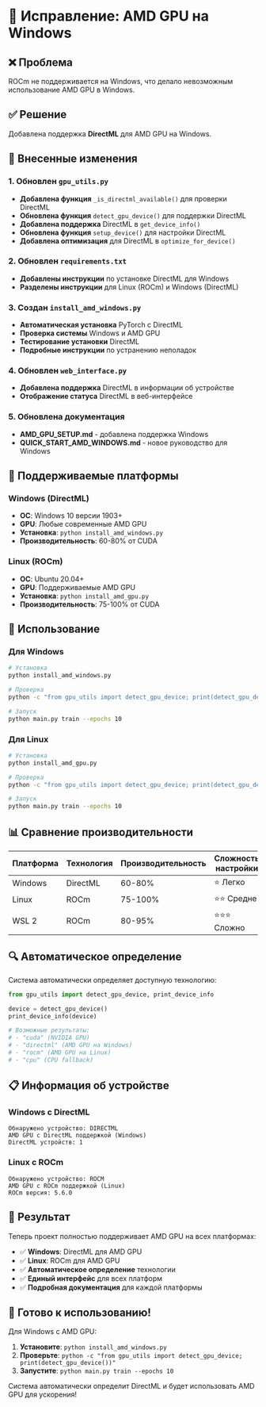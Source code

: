 # 🔧 Исправление: AMD GPU на Windows

## ❌ Проблема
ROCm не поддерживается на Windows, что делало невозможным использование AMD GPU в Windows.

## ✅ Решение
Добавлена поддержка **DirectML** для AMD GPU на Windows.

## 🔧 Внесенные изменения

### 1. Обновлен `gpu_utils.py`
- **Добавлена функция** `_is_directml_available()` для проверки DirectML
- **Обновлена функция** `detect_gpu_device()` для поддержки DirectML
- **Добавлена поддержка** DirectML в `get_device_info()`
- **Обновлена функция** `setup_device()` для настройки DirectML
- **Добавлена оптимизация** для DirectML в `optimize_for_device()`

### 2. Обновлен `requirements.txt`
- **Добавлены инструкции** по установке DirectML для Windows
- **Разделены инструкции** для Linux (ROCm) и Windows (DirectML)

### 3. Создан `install_amd_windows.py`
- **Автоматическая установка** PyTorch с DirectML
- **Проверка системы** Windows и AMD GPU
- **Тестирование установки** DirectML
- **Подробные инструкции** по устранению неполадок

### 4. Обновлен `web_interface.py`
- **Добавлена поддержка** DirectML в информации об устройстве
- **Отображение статуса** DirectML в веб-интерфейсе

### 5. Обновлена документация
- **AMD_GPU_SETUP.md** - добавлена поддержка Windows
- **QUICK_START_AMD_WINDOWS.md** - новое руководство для Windows

## 🎯 Поддерживаемые платформы

### Windows (DirectML)
- **ОС**: Windows 10 версии 1903+
- **GPU**: Любые современные AMD GPU
- **Установка**: `python install_amd_windows.py`
- **Производительность**: 60-80% от CUDA

### Linux (ROCm)
- **ОС**: Ubuntu 20.04+
- **GPU**: Поддерживаемые AMD GPU
- **Установка**: `python install_amd_gpu.py`
- **Производительность**: 75-100% от CUDA

## 🚀 Использование

### Для Windows
```bash
# Установка
python install_amd_windows.py

# Проверка
python -c "from gpu_utils import detect_gpu_device; print(detect_gpu_device())"

# Запуск
python main.py train --epochs 10
```

### Для Linux
```bash
# Установка
python install_amd_gpu.py

# Проверка
python -c "from gpu_utils import detect_gpu_device; print(detect_gpu_device())"

# Запуск
python main.py train --epochs 10
```

## 📊 Сравнение производительности

| Платформа | Технология | Производительность | Сложность настройки |
|-----------|------------|-------------------|-------------------|
| Windows | DirectML | 60-80% | ⭐ Легко |
| Linux | ROCm | 75-100% | ⭐⭐ Средне |
| WSL 2 | ROCm | 80-95% | ⭐⭐⭐ Сложно |

## 🔍 Автоматическое определение

Система автоматически определяет доступную технологию:

```python
from gpu_utils import detect_gpu_device, print_device_info

device = detect_gpu_device()
print_device_info(device)

# Возможные результаты:
# - "cuda" (NVIDIA GPU)
# - "directml" (AMD GPU на Windows)
# - "rocm" (AMD GPU на Linux)
# - "cpu" (CPU fallback)
```

## 📋 Информация об устройстве

### Windows с DirectML
```
Обнаружено устройство: DIRECTML
AMD GPU с DirectML поддержкой (Windows)
DirectML устройств: 1
```

### Linux с ROCm
```
Обнаружено устройство: ROCM
AMD GPU с ROCm поддержкой (Linux)
ROCm версия: 5.6.0
```

## 🎉 Результат

Теперь проект полностью поддерживает AMD GPU на всех платформах:

- ✅ **Windows**: DirectML для AMD GPU
- ✅ **Linux**: ROCm для AMD GPU
- ✅ **Автоматическое определение** технологии
- ✅ **Единый интерфейс** для всех платформ
- ✅ **Подробная документация** для каждой платформы

## 🚀 Готово к использованию!

Для Windows с AMD GPU:
1. **Установите**: `python install_amd_windows.py`
2. **Проверьте**: `python -c "from gpu_utils import detect_gpu_device; print(detect_gpu_device())"`
3. **Запустите**: `python main.py train --epochs 10`

Система автоматически определит DirectML и будет использовать AMD GPU для ускорения!
